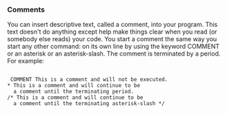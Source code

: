 ### Comments

You can insert descriptive text, called a comment, into your program. 
This text doesn't do anything except help make things clear when you read (or somebody else reads) your code. 
You start a comment the same way you start any other command: on its own line by using the keyword COMMENT or an asterisk or 
an asterisk-slash. The comment is terminated by a period. For example:
<pre><code>
 COMMENT This is a comment and will not be executed.
* This is a comment and will continue to be
  a comment until the terminating period.
/* This is a comment and will continue to be
  a comment until the terminating asterisk-slash */
  </code></pre>
